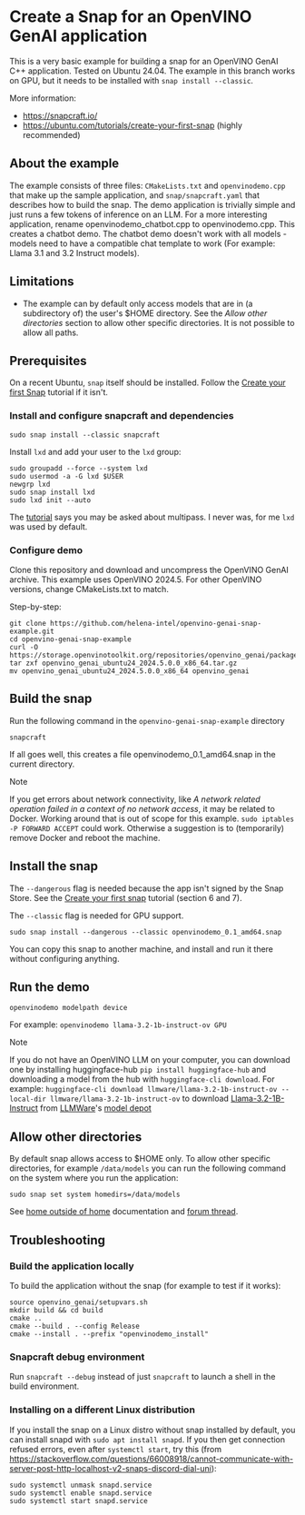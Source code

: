 # Create a Snap for an OpenVINO GenAI application

This is a very basic example for building a snap for an OpenVINO GenAI C++ application. Tested on Ubuntu 24.04. The example in this branch works on GPU, but it needs to be installed
with `snap install --classic`.

More information:
- https://snapcraft.io/
- https://ubuntu.com/tutorials/create-your-first-snap (highly recommended)

## About the example

The example consists of three files: `CMakeLists.txt` and `openvinodemo.cpp` that make up the sample application, and `snap/snapcraft.yaml` that describes how to build the snap. The 
demo application is trivially simple and just runs a few tokens of inference on an LLM. For a more interesting application, rename openvinodemo_chatbot.cpp to openvinodemo.cpp. This creates a chatbot demo. The chatbot demo doesn't work with all models - models need to have a compatible chat template to work (For example: Llama 3.1 and 3.2 Instruct models).

## Limitations

- The example can by default only access models that are in (a subdirectory of) the user's $HOME directory. See the _Allow other directories_ section to allow other specific directories. It is not possible to allow all paths.

## Prerequisites

On a recent Ubuntu, `snap` itself should be installed. Follow the [Create your first Snap](https://ubuntu.com/tutorials/create-your-first-snap#2-getting-started) tutorial if it isn't.

### Install and configure snapcraft and dependencies

```
sudo snap install --classic snapcraft
```

Install `lxd` and add your user to the `lxd` group:

```shell
sudo groupadd --force --system lxd
sudo usermod -a -G lxd $USER
newgrp lxd
sudo snap install lxd
sudo lxd init --auto
```

The [tutorial](https://ubuntu.com/tutorials/create-your-first-snap#3-building-a-snap-is-easy) says you may be asked about multipass. I never was, for me
`lxd` was used by default.

### Configure demo

Clone this repository and download and uncompress the OpenVINO GenAI archive. This example uses OpenVINO 2024.5. For other OpenVINO
versions, change CMakeLists.txt to match.

Step-by-step:

```shell
git clone https://github.com/helena-intel/openvino-genai-snap-example.git
cd openvino-genai-snap-example
curl -O https://storage.openvinotoolkit.org/repositories/openvino_genai/packages/2024.5/linux/openvino_genai_ubuntu24_2024.5.0.0_x86_64.tar.gz
tar zxf openvino_genai_ubuntu24_2024.5.0.0_x86_64.tar.gz
mv openvino_genai_ubuntu24_2024.5.0.0_x86_64 openvino_genai
```

## Build the snap

Run the following command in the `openvino-genai-snap-example` directory

```shell
snapcraft
```

If all goes well, this creates a file openvinodemo_0.1_amd64.snap in the current directory.

> [!NOTE]
> If you get errors about network connectivity, like _A network related operation failed in a context of no network access_, it may be related to Docker. Working around that is
> out of scope for this example. `sudo iptables -P FORWARD ACCEPT` could work. Otherwise a suggestion is to (temporarily) remove Docker and reboot the machine.

## Install the snap

The `--dangerous` flag is needed because the app isn't signed by the Snap Store.
See the [Create your first snap](https://ubuntu.com/tutorials/create-your-first-snap) tutorial (section 6 and 7).

The `--classic` flag is needed for GPU support.

```shell
sudo snap install --dangerous --classic openvinodemo_0.1_amd64.snap
```

You can copy this snap to another machine, and install and run it there without configuring anything.

## Run the demo

```shell
openvinodemo modelpath device
```

For example: `openvinodemo llama-3.2-1b-instruct-ov GPU`


> [!NOTE]
> If you do not have an OpenVINO LLM on your computer, you can download one by installing huggingface-hub `pip install huggingface-hub` and downloading
> a model from the hub with `huggingface-cli download`. For example: `huggingface-cli download llmware/llama-3.2-1b-instruct-ov --local-dir llmware/llama-3.2-1b-instruct-ov`
> to download [Llama-3.2-1B-Instruct](https://huggingface.co/llmware/llama-3.2-1b-instruct-ov) from [LLMWare](https://llmware.ai)'s [model depot](https://huggingface.co/collections/llmware/model-depot-6686b50b55721c8734596172)


## Allow other directories

By default snap allows access to $HOME only. To allow other specific directories, for example `/data/models` you can run the following command on the system where you run the application:

```shell
sudo snap set system homedirs=/data/models
```

See [home outside of home](https://snapcraft.io/docs/home-outside-home) documentation and [forum thread](https://forum.snapcraft.io/t/home-directories-outside-of-home/19224/12).


## Troubleshooting

### Build the application locally

To build the application without the snap (for example to test if it works):

```
source openvino_genai/setupvars.sh
mkdir build && cd build
cmake ..
cmake --build . --config Release
cmake --install . --prefix "openvinodemo_install"
```

### Snapcraft debug environment

Run `snapcraft --debug` instead of just `snapcraft` to launch a shell in the build environment.

### Installing on a different Linux distribution

If you install the snap on a Linux distro without snap installed by default, you can install snapd with `sudo apt install snapd`. If you then get
connection refused errors, even after `systemctl start`, try this (from https://stackoverflow.com/questions/66008918/cannot-communicate-with-server-post-http-localhost-v2-snaps-discord-dial-uni):

```shell
sudo systemctl unmask snapd.service
sudo systemctl enable snapd.service
sudo systemctl start snapd.service
```


